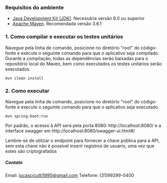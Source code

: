 ### Requisitos do ambiente
+ [Java Development Kit (JDK)](https://maven.apache.org/). Necessária versão 8.0 ou superior
+ [Apache Maven](https://maven.apache.org/). Recomendada versão 3.6.1

### 1. Como compilar e executar os testes unitários
Navegue pela linha de comando, posicione no diretório "root" do código-fonte e execute o seguinte comando para que o aplicativo seja compilado.
Durante a compilação, todas as dependências serão baixadas para o repositório local do Maven, bem como executados os testes unitários serão executados.
```
mvn clean install
```
### 2. Como executar
Navegue pela linha de comando, posicione no diretório "root" do código-fonte e execute o seguinte comando para que o aplicativo seja executado.
```
mvn spring-boot:run
```
Por padrão, o acesso à API será pela porta 8080: http://localhost:8080/ e a interface swagger em http://localhost:8080/swagger-ui.html#/

Lembre-se de utilizar o endpoint para fornecer a chave pública para a API, sem esta chave não é possível inserir registros de usuario, uma vez que estes são criptografados
##### Contato
Email: lucascicutti1995@gmail.com
Telefone: (31)99299-0400
